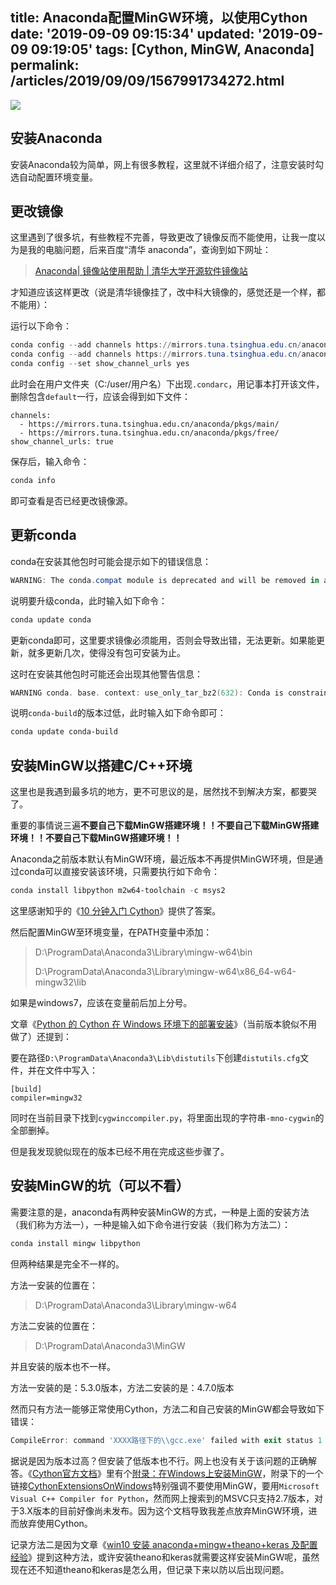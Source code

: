 title: Anaconda配置MinGW环境，以使用Cython
date: '2019-09-09 09:15:34'
updated: '2019-09-09 09:19:05'
tags: [Cython, MinGW, Anaconda]
permalink: /articles/2019/09/09/1567991734272.html
---
![](https://img.hacpai.com/bing/20180724.jpg?imageView2/1/w/960/h/540/interlace/1/q/100) 

## 安装Anaconda

安装Anaconda较为简单，网上有很多教程，这里就不详细介绍了，注意安装时勾选自动配置环境变量。



## 更改镜像

这里遇到了很多坑，有些教程不完善，导致更改了镜像反而不能使用，让我一度以为是我的电脑问题，后来百度“清华 anaconda”，查询到如下网址：

> [Anaconda| 镜像站使用帮助 | 清华大学开源软件镜像站](https://www.baidu.com/link?url=BWuRrmmlw_fa-cpBre12UCsLdX2CiTTxMZhwjkp0bFKdl9KNqitbIgpNHG7anLtgGLMzweBxkOv2LnD3y4CD4a&wd=&eqid=8adedb64000022ac000000045d2dbca7)

才知道应该这样更改（说是清华镜像挂了，改中科大镜像的，感觉还是一个样，都不能用）：

运行以下命令：

```powershell
conda config --add channels https://mirrors.tuna.tsinghua.edu.cn/anaconda/pkgs/free/
conda config --add channels https://mirrors.tuna.tsinghua.edu.cn/anaconda/pkgs/main/
conda config --set show_channel_urls yes
```

此时会在用户文件夹（C:/user/用户名）下出现`.condarc`，用记事本打开该文件，删除包含`default`一行，应该会得到如下文件：

```
channels:
  - https://mirrors.tuna.tsinghua.edu.cn/anaconda/pkgs/main/
  - https://mirrors.tuna.tsinghua.edu.cn/anaconda/pkgs/free/
show_channel_urls: true
```

保存后，输入命令：

```powershell
conda info
```

即可查看是否已经更改镜像源。



## 更新conda

conda在安装其他包时可能会提示如下的错误信息：

```powershell
WARNING: The conda.compat module is deprecated and will be removed in a future release.
```

说明要升级conda，此时输入如下命令：

```powershell
conda update conda
```

更新conda即可，这里要求镜像必须能用，否则会导致出错，无法更新。如果能更新，就多更新几次，使得没有包可安装为止。

这时在安装其他包时可能还会出现其他警告信息：

```powershell
WARNING conda. base. context: use_only_tar_bz2(632): Conda is constrained to only using the old. tar. bz2 file format becaus e you have conda-build installed, and it is <3.18.3. Update or remove conda-build to get smaller downloads and faster e xtractions.
```

说明`conda-build`的版本过低，此时输入如下命令即可：

```powershell
conda update conda-build
```



## 安装MinGW以搭建C/C++环境

这里也是我遇到最多坑的地方，更不可思议的是，居然找不到解决方案，都要哭了。

重要的事情说三遍**不要自己下载MinGW搭建环境！！不要自己下载MinGW搭建环境！！不要自己下载MinGW搭建环境！！**

Anaconda之前版本默认有MinGW环境，最近版本不再提供MinGW环境，但是通过conda可以直接安装该环境，只需要执行如下命令：

```powershell
conda install libpython m2w64-toolchain -c msys2
```

这里感谢知乎的《[10 分钟入门 Cython](https://zhuanlan.zhihu.com/p/49573586)》提供了答案。

然后配置MinGW至环境变量，在PATH变量中添加：

> D:\ProgramData\Anaconda3\Library\mingw-w64\bin
>
> D:\ProgramData\Anaconda3\Library\mingw-w64\x86_64-w64-mingw32\lib

如果是windows7，应该在变量前后加上分号。

文章《[Python 的 Cython 在 Windows 环境下的部署安装](https://my.oschina.net/u/1024349/blog/120375)》（当前版本貌似不用做了）还提到：

要在路径`D:\ProgramData\Anaconda3\Lib\distutils`下创建`distutils.cfg`文件，并在文件中写入：

```
[build]          
compiler=mingw32 
```

同时在当前目录下找到`cygwinccompiler.py`，将里面出现的字符串`-mno-cygwin`的全部删掉。

但是我发现貌似现在的版本已经不用在完成这些步骤了。



## 安装MinGW的坑（可以不看）

需要注意的是，anaconda有两种安装MinGW的方式，一种是上面的安装方法（我们称为方法一），一种是输入如下命令进行安装（我们称为方法二）：

```powershell
conda install mingw libpython
```

但两种结果是完全不一样的。

方法一安装的位置在：

> D:\ProgramData\Anaconda3\Library\mingw-w64

方法二安装的位置在：

> D:\ProgramData\Anaconda3\MinGW

并且安装的版本也不一样。

方法一安装的是：5.3.0版本，方法二安装的是：4.7.0版本

然而只有方法一能够正常使用Cython，方法二和自己安装的MinGW都会导致如下错误：

```powershell
CompileError: command 'XXXX路径下的\\gcc.exe' failed with exit status 1
```

据说是因为版本过高？但安装了低版本也不行。网上也没有关于该问题的正确解答。《[Cython官方文档](http://docs.cython.org/en/latest/)》里有个[附录：在Windows上安装MinGW](http://docs.cython.org/en/latest/src/tutorial/appendix.html)，附录下的一个链接[CythonExtensionsOnWindows](https://github.com/cython/cython/wiki/CythonExtensionsOnWindows)特别强调不要使用MinGW，要用`Microsoft Visual C++ Compiler for Python`，然而网上搜索到的MSVC只支持2.7版本，对于3.X版本的目前好像尚未发布。因为这个文档导致我差点放弃MinGW环境，进而放弃使用Cython。

记录方法二是因为文章《[win10 安装 anaconda+mingw+theano+keras 及配置经验](https://blog.csdn.net/xiaoxiaogh/article/details/79188446)》提到这种方法，或许安装theano和keras就需要这样安装MinGW呢，虽然现在还不知道theano和keras是怎么用，但记录下来以防以后出现问题。
